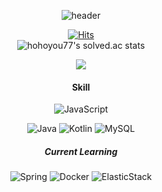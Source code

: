 <div align="center">

![header](https://capsule-render.vercel.app/api?type=waving&color=auto&height=300&section=header&text=DDing&fontSize=90)

[![Hits](https://hits.seeyoufarm.com/api/count/incr/badge.svg?url=https%3A%2F%2Fgithub.com%2FDDing77&count_bg=%23E1FF06&title_bg=%2300FFEA&icon=&icon_color=%23E7E7E7&title=hits&edge_flat=false)](https://hits.seeyoufarm.com) <br/>
![hohoyou77's solved.ac stats](https://github-readme-solvedac.hyp3rflow.vercel.app/api/?handle=hohoyou77)
<!-- [![Solved.ac프로필](http://mazassumnida.wtf/api/v2/generate_badge?boj=hohoyou77)](https://solved.ac/hohoyou77) -->
<a href="https://opgc.me/#/users/DDing77" target="_blank"><img src="https://api.opgc.me/githubs/users/DDing77/tag/?theme=basic" /></a>
#### Skill
<!-- ![HTML5](https://img.shields.io/badge/HTML5-E34F26.svg?&style=for-the-badge&logo=HTML5&logoColor=white)
![CSS3](https://img.shields.io/badge/CSS3-1572B6.svg?&style=for-the-badge&logo=CSS3&logoColor=white) -->

![JavaScript](https://img.shields.io/badge/JavaScript-F7DF1E.svg?&style=for-the-badge&logo=JavaScript&logoColor=white)
<!-- ![React](https://img.shields.io/badge/React-61DAFB.svg?&style=for-the-badge&logo=React&logoColor=white) -->
<!-- ![Redux](https://img.shields.io/badge/Redux-764ABC.svg?&style=for-the-badge&logo=Redux&logoColor=white) <br/> -->
![Java](https://img.shields.io/badge/Java-F46D01.svg?&style=for-the-badge&logo=Java&logoColor=white)
![Kotlin](https://img.shields.io/badge/Kotlin-764ABC.svg?&style=for-the-badge&logo=Kotlin&logoColor=white)
![MySQL](https://img.shields.io/badge/MySQL-4479A1.svg?&style=for-the-badge&logo=MySQL&logoColor=white)

##### Current Learning
![Spring](https://img.shields.io/badge/Spring-6DB33F.svg?&style=for-the-badge&logo=Spring&logoColor=white)
![Docker](https://img.shields.io/badge/Docker-2496ED.svg?&style=for-the-badge&logo=Docker&logoColor=white)
![ElasticStack](https://img.shields.io/badge/ElasticStack-005571.svg?&style=for-the-badge&logo=ElasticStack&logoColor=white)

</div>
